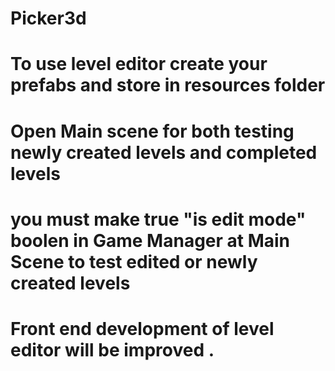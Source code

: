 # Picker3d
# To use level editor create your prefabs and store in resources folder
# Open Main scene for both testing newly created levels and completed levels
# you must make true "is edit mode" boolen in Game Manager at Main Scene to test edited or newly created levels
# Front end development of level editor will be improved .
